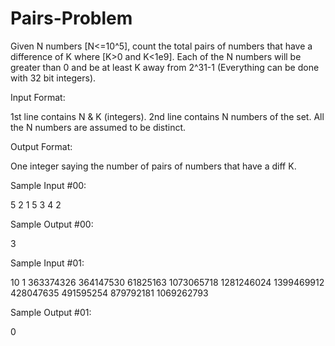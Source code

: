 Pairs-Problem
==================================

Given N numbers [N<=10^5], count the total pairs of numbers that have a difference of K where [K>0 and K<1e9]. Each of the N numbers will be greater than 0 and be at least K away from 2^31-1 (Everything can be done with 32 bit integers).

Input Format:

1st line contains N & K (integers).
2nd line contains N numbers of the set. All the N numbers are assumed to be distinct.

Output Format:

One integer saying the number of pairs of numbers that have a diff K.

Sample Input #00:

5 2
1 5 3 4 2

Sample Output #00:

3

Sample Input #01:

10 1
363374326 364147530 61825163 1073065718 1281246024 1399469912 428047635 491595254 879792181 1069262793 

Sample Output #01:

0
